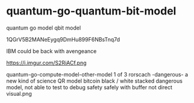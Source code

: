 # quantum-go-quantum-bit-model
quantum go model qbit model



1QGrV5B2MANeEygq9DmHu899F6NBsTnq7d


IBM could be back with avengeance




https://i.imgur.com/S2RiACf.png


quantum-go-compute-model-other-model 1 of 3 rorscach -dangerous- a new kind of science QR model bitcoin black / white stacked dangerous model, not able to test to debug safety safely with buffer not direct visual.png
